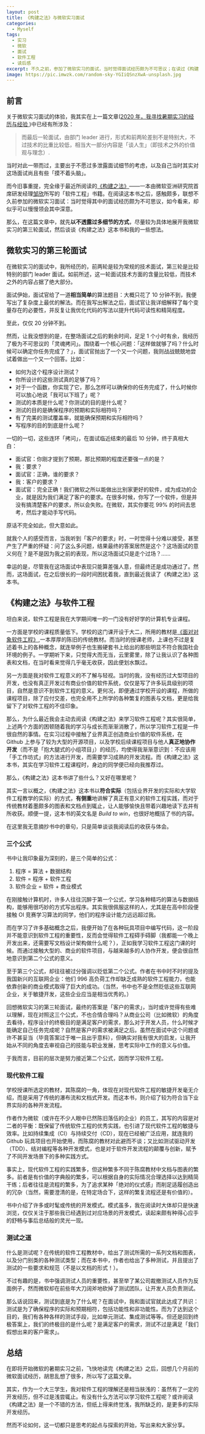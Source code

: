 ```yaml
---
layout: post
title: 《构建之法》与微软实习面试
categories:
  - Myself
tags:
  - 实习
  - 微软
  - 面试
  - 软件工程
  - 读后感
excerpt: 不久之前，参加了微软实习的面试，当时觉得面试经历颇为不可思议；在读过《构建之法》之后，却似乎慢慢领会其中深意。
image: https://pic.imwzk.com/random-sky-YGIiQSnzXwA-unsplash.jpg
---
```


## 前言

关于微软实习面试的体验，我其实在上一篇文章([2020 年，我寻找暑期实习的经历与经验 ](/2020-summer-internship/#微软))中已经有所涉及：

> 而最后一轮面试，由部门 leader 进行，形式和前两轮差别不是特别大，不过技术的比重比较低，相当大一部分内容是「谈人生」（即技术之外的价值观与理念）.

当时对此一带而过，主要出于不愿过多泄露面试细节的考虑，以及自己当时其实对这场面试尚且有些「摸不着头脑」。

而今旧事重提，完全缘于最近所阅读的[《构建之法》](https://book.douban.com/subject/27069503/)——一本由微软亚洲研究院首席研发经理[邹欣](https://www.linkedin.com/in/xinzou/)所写的「软件工程」书籍。在阅读这本书之后，感触颇多，联想不久前参加的微软实习面试：当时觉得其中的面试经历颇为不可思议，如今看来，却似乎可以慢慢领会其中深意。

那么，在这篇文章中，就先**以不透露过多细节的方式**，尽量较为具体地展开我微软实习的第三轮面试，然后谈谈《构建之法》这本书和我的一些想法。

## 微软实习的第三轮面试

在微软实习的面试中，我所经历的，前两轮是较为常规的技术面试，第三轮是比较特别的部门 leader 面试。如前所述，这一轮面试技术方面的含量比较低，而技术之外的内容占据了绝大部分。

面试伊始，面试官给了一道**相当简单**的算法题目：大概只花了 10 分钟不到，我便写出了复杂度上最优的解法。而在我写出解法之后，面试官让我详细解释了每个变量存在的必要性，并反复让我优化代码的写法以提升代码可读性和精简程度。

至此，仅仅 20 分钟不到。

然而，让我没想到的是，在整场面试之后的剩余时间，足足 1 个小时有余，我经历了极为不可思议的「灵魂拷问」。围绕着一个核心问题：「这样做就够了吗？什么时候可以确定你任务完成了？」，面试官抛出了一个又一个问题，我则战战兢兢地尝试着做出一个又一个回答。比如：

- 如何为这个程序设计测试？
- 你所设计的这些测试真的足够了吗？
- 对于一个函数，你实现了它，那么怎样可以确保你的任务完成了，什么时候你可以放心地说「我可以下班了」呢？
- 测试的本质是什么呢？你测试的目的是什么呢？
- 测试的目的是确保程序的预期和实际相符吗？
- 有了完美的测试覆盖率，就能确保预期和实际相符吗？
- 写程序的目的到底是什么呢？

一切的一切，这些连环「拷问」，在面试临近结束的最后 10 分钟，终于真相大白：

- 面试官：你刚才提到了预期，那比预期的程度还要强一点的是？
- 我：要求？
- 面试官：正确，谁的要求？
- 我：客户的要求？
- 面试官：完全正确！我们微软之所以能做出比别家更好的软件，成为成功的企业，就是因为我们满足了客户的要求。在很多时候，你写了一个软件，但是并没有搞清楚客户的要求，所以会失败。在微软，其实你要花 99% 的时间去思考，然后才能动手写代码。

原话不完全如此，但大意如此。

就我个人的感受而言，当我听到「客户的要求」时，一时觉得十分难以接受，甚至产生了严重的怀疑：问了这么多问题，结果最终的答案居然是这个？这场面试的意义何在？是不是因为我之前的表现，所以这场面试只是走个过场？……

幸运的是，尽管我在这场面试中表现只能算差强人意，但最终还是成功通过了。然而，这场面试，在之后很长的一段时间困扰着我，直到最近我读了《构建之法》这本书。

## 《构建之法》与软件工程

坦白来说，软件工程是我在大学期间唯一的一门没有好好学的计算机专业课程。

一方面是学校的课程质量低下。学校的这门课开设于大二，所用的教材是[《面对对象软件工程》](https://book.douban.com/subject/5952570/),一本厚厚的陈旧的传统教材。而当时的授课老师，上课也不过是复述着书上的各种概念，就连举例子也生搬硬套书上给出的那些明显不符合我国社会环境的例子。一学期听下来，只觉得大而无当，云里雾里，除了让我认识了各种图表和文档，在当时看来觉得几乎毫无收获，因此便划水飘过。

另一方面是我对软件工程意义的不了解与轻视。当时的我，没有经历过大型项目的开发，也没有真正开发过有商业价值的软件系统，仅仅是写了许多玩具级别的项目，自然是意识不到软件工程的意义。更何况，即便通过学校开设的课程，所做的课程项目，除了应付交差，也完全用不上所学的各种繁复的图表与文档，更是给我留下了对软件工程的不佳印象。

那么，为什么最近我会主动去阅读《构建之法》来学习软件工程呢？其实很简单，上述两个方面的困顿随着我的学习与成长而渐渐消散了，所以学习软件工程是一件很自然的事情。在实习过程中接触了业界真正创造商业价值的软件系统，在 Github 上参与了较为大型的开源项目，以及学校后续课程项目与他人**真正地协作开发**（而不是「抱大腿式的小组项目」）的经历，均使得我渐渐意识到：不应该用「手工作坊式」的方法进行开发，而需要学习成熟的开发流程。而《构建之法》这本书，其实在学习软件工程课程时，身边的同学便已经向我推荐过。

那么，《构建之法》这本书讲了些什么？又好在哪里呢？

其实一言以概之，《构建之法》这本书以**符合实际**（包括业界开发的实际和大学软件工程教学的实际）的方式，**有侧重**地讲解了真正有意义的软件工程实践，而对于传统教材着墨颇多的图表和文档点到辄止，让人能够愉快且带着兴趣地读下去并有所收获。顺便一提，这本书的英文名是 *Build to win*，也很好地概括了书的内容。

在这里我无意摘抄书中的章句，只是简单谈谈我阅读后的收获与体会。

### 三个公式

书中让我印象最为深刻的，是三个简单的公式：

1. 程序 = 算法 + 数据结构
2. 软件 = 程序 + 软件工程
3. 软件企业 = 软件 + 商业模式

在刚接触计算机时，许多人往往沉醉于第一个公式，学习各种精巧的算法与数据结构，能够用很巧妙的方式写出程序。其实我很佩服这样的人，尤其是在高中阶段便接触 OI 竞赛学习算法的同学，他们的程序设计能力远远超过我。

而在学习了许多基础概念之后，我便开始了在各种玩具项目中编写代码，这一阶段并不能意识到软件工程的重要性，反而会觉得软件工程碍手碍脚（我都能一个晚上开发出来，还需要写文档设计架构做什么呢？），正如我学习软件工程这门课的时候。而通过接触大型的、商业的软件项目，与越来越多的人协作开发，便会很自然地意识到第二个公式的意义。

至于第三个公式，却往往被过分强调以贬低第二个公式。作者在书中时不时的提及我国新兴的互联网企业：他们 996 高负荷工作却缺乏成熟的软件工程能力，也能依靠创新的商业模式取得了巨大的成功。（当然，书中也不是全然贬低这些互联网企业，关于敏捷开发，这些企业应当是相当优秀的。）

回想微软实习的第三轮面试，最终的答案是「客户的需求」，当时或许觉得有些难以理解，现在对照这三个公式，不也合情合理吗？从商业公司（比如微软）的角度去看待，程序设计的终极目的是满足客户的需求，那么对于开发人员，什么时候才能确定自己任务完成呢？自然是客户的需求被满足之后。虽然在面试中这个问题或许不甚妥当（毕竟答案过于唯一且出乎意料），但确实对我有很大的启发，让我开始从不同的角度去审视自己的技能与职业发展，思考实际中工作的意义与价值。

于我而言，目前的层次是努力接近第二个公式，因而学习软件工程。

### 现代软件工程

学校授课所选定的教材，其陈腐的一角，体现在对现代软件工程的敏捷开发毫无介绍，而是采用了传统的瀑布流和文档式开发。而这本书，则介绍了较为符合当下业界实际的各种开发流程。

作者作为微软（或许在不少人眼中已然陈旧落伍的企业）的员工，其写的内容是对二者的平衡：既保留了传统软件工程的优秀实践，也引进了现代软件工程的敏捷与效率。比如持续集成（CI）与持续交付（CD），现在已经被广泛应用，就连我的 Github 玩具项目也开始使用，而陈腐的教材对此避而不谈；又比如测试驱动开发（TDD）、结对编程等各种开发模式，也是对于软件开发流程的颠覆与创新，赋予了不同开发场景下的多种实践方式。

事实上，现代软件工程的实践繁多，但这种繁多不同于陈腐教材中文档与图表的繁多。前者是有价值的字典般的繁多，可以根据自身的实际情况合理选择以达到精简干练；后者往往是流程的繁多，为了追求某种「绝对的仪式感」而削足适履创造出的冗杂（当然，需要澄清的是，在特定场合下，这样的繁复流程还是有价值的）。

书中介绍了许多或时髦或传统的开发模式。模式虽多，我在阅读时大体却只是快速浏览，仅仅关注于那些我已经遇到过对应场景的开发模式，读起来颇有种得心应手的舒畅与事后总结般的灵光一现。

### 测试之道

什么是测试呢？在传统的软件工程教材中，给出了测试所需的一系列文档和图表，以及分门别类的各种测试类型；而在本书中，作者也给出了多种测试，并且提出了测试的一些要求和规范（不是以文档的形式！）。

不过有趣的是，书中强调测试人员的重要性，甚至举了某公司裁撤测试人员作为反面例子，然而微软却在前些年大刀阔斧地砍掉了测试团队，让开发人员负责测试。

那么话说回来，测试到底是为了什么呢？在面试中，我和面试官就此达成了共识：测试是为了确保程序的实际和预期相符，包括功能性和非功能性。而为了达到这个目的，我们有各种各样的测试手段，比如单元测试、集成测试等等。但还是回到终极答案上，我们的终极目的是什么呢？是满足客户的需求，测试不过是满足「我们假想出来的客户需求」。

## 总结

在即将开始微软的暑期实习之前，飞快地读完《构建之法》之后，回想几个月前的微软面试经历，胡思乱想了很多，所以写了这篇文章。

其实，作为一个大三学生，我对软件工程的理解还是相当肤浅的：虽然有了一定的开发经历，但不过是浅尝辄止。有没有什么方法可以学习软件工程呢？或许阅读《构建之法》是一个不错的方法，但纸上得来终觉浅，我所缺乏的，是更多的实际开发经历。

然而不论如何，这一切都只是思考的起点与探索的开始，写出来和大家分享。





